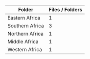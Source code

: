 | Folder          |   Files / Folders |
|-----------------|-------------------|
| Eastern Africa  |                 1 |
| Southern Africa |                 3 |
| Northern Africa |                 1 |
| Middle Africa   |                 1 |
| Western Africa  |                 1 |